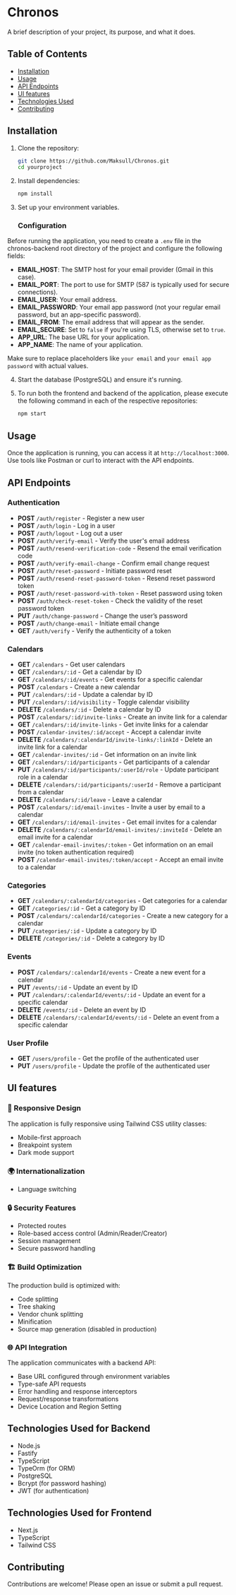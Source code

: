 # Chronos

A brief description of your project, its purpose, and what it does.

## Table of Contents

- [Installation](#installation)
- [Usage](#usage)
- [API Endpoints](#api-endpoints)
- [UI features](#ui-features)
- [Technologies Used](#technologies-used)
- [Contributing](#contributing)

## Installation

1. Clone the repository:
   ```bash
   git clone https://github.com/Maksull/Chronos.git
   cd yourproject
   ```

2. Install dependencies:
   ```bash
   npm install
   ```

3. Set up your environment variables. 
   ### Configuration

Before running the application, you need to create a `.env` file in the chronos-backend root directory of the project and configure the following fields:

- **EMAIL_HOST**: The SMTP host for your email provider (Gmail in this case).
- **EMAIL_PORT**: The port to use for SMTP (587 is typically used for secure connections).
- **EMAIL_USER**: Your email address.
- **EMAIL_PASSWORD**: Your email app password (not your regular email password, but an app-specific password).
- **EMAIL_FROM**: The email address that will appear as the sender.
- **EMAIL_SECURE**: Set to `false` if you're using TLS, otherwise set to `true`.
- **APP_URL**: The base URL for your application.
- **APP_NAME**: The name of your application.

Make sure to replace placeholders like `your email` and `your email app password` with actual values.

4. Start the database (PostgreSQL) and ensure it's running.

5. To run both the frontend and backend of the application, please execute the following command in each of the respective repositories:
   ```bash
   npm start
   ```

## Usage

Once the application is running, you can access it at `http://localhost:3000`. Use tools like Postman or curl to interact with the API endpoints.

## API Endpoints

### Authentication

- **POST** `/auth/register` - Register a new user  
- **POST** `/auth/login` - Log in a user  
- **POST** `/auth/logout` - Log out a user 
- **POST** `/auth/verify-email` - Verify the user's email address  
- **POST** `/auth/resend-verification-code` - Resend the email verification code  
- **POST** `/auth/verify-email-change` - Confirm email change request  
- **POST** `/auth/reset-password` - Initiate password reset  
- **POST** `/auth/resend-reset-password-token` - Resend reset password token  
- **POST** `/auth/reset-password-with-token` - Reset password using token  
- **POST** `/auth/check-reset-token` - Check the validity of the reset password token  
- **PUT** `/auth/change-password` - Change the user’s password 
- **POST** `/auth/change-email` - Initiate email change 
- **GET** `/auth/verify` - Verify the authenticity of a token 


### Calendars

- **GET** `/calendars` - Get user calendars 
- **GET** `/calendars/:id` - Get a calendar by ID 
- **GET** `/calendars/:id/events` - Get events for a specific calendar 
- **POST** `/calendars` - Create a new calendar 
- **PUT** `/calendars/:id` - Update a calendar by ID 
- **PUT** `/calendars/:id/visibility` - Toggle calendar visibility 
- **DELETE** `/calendars/:id` - Delete a calendar by ID 
- **POST** `/calendars/:id/invite-links` - Create an invite link for a calendar 
- **GET** `/calendars/:id/invite-links` - Get invite links for a calendar 
- **POST** `/calendar-invites/:id/accept` - Accept a calendar invite 
- **DELETE** `/calendars/:calendarId/invite-links/:linkId` - Delete an invite link for a calendar 
- **GET** `/calendar-invites/:id` - Get information on an invite link 
- **GET** `/calendars/:id/participants` - Get participants of a calendar 
- **PUT** `/calendars/:id/participants/:userId/role` - Update participant role in a calendar 
- **DELETE** `/calendars/:id/participants/:userId` - Remove a participant from a calendar 
- **DELETE** `/calendars/:id/leave` - Leave a calendar 
- **POST** `/calendars/:id/email-invites` - Invite a user by email to a calendar 
- **GET** `/calendars/:id/email-invites` - Get email invites for a calendar 
- **DELETE** `/calendars/:calendarId/email-invites/:inviteId` - Delete an email invite for a calendar 
- **GET** `/calendar-email-invites/:token` - Get information on an email invite (no token authentication required)  
- **POST** `/calendar-email-invites/:token/accept` - Accept an email invite to a calendar 


### Categories

- **GET** `/calendars/:calendarId/categories` - Get categories for a calendar 
- **GET** `/categories/:id` - Get a category by ID 
- **POST** `/calendars/:calendarId/categories` - Create a new category for a calendar 
- **PUT** `/categories/:id` - Update a category by ID 
- **DELETE** `/categories/:id` - Delete a category by ID 


### Events

- **POST** `/calendars/:calendarId/events` - Create a new event for a calendar 
- **PUT** `/events/:id` - Update an event by ID 
- **PUT** `/calendars/:calendarId/events/:id` - Update an event for a specific calendar 
- **DELETE** `/events/:id` - Delete an event by ID 
- **DELETE** `/calendars/:calendarId/events/:id` - Delete an event from a specific calendar 


### User Profile

- **GET** `/users/profile` - Get the profile of the authenticated user 
- **PUT** `/users/profile` - Update the profile of the authenticated user 

## UI features

### 📱 Responsive Design

The application is fully responsive using Tailwind CSS utility classes:
- Mobile-first approach
- Breakpoint system
- Dark mode support

### 🌍 Internationalization

- Language switching

### 🔒 Security Features

- Protected routes
- Role-based access control (Admin/Reader/Creator)
- Session management
- Secure password handling

### 🏗️ Build Optimization

The production build is optimized with:
- Code splitting
- Tree shaking
- Vendor chunk splitting
- Minification
- Source map generation (disabled in production)

### 🌐 API Integration

The application communicates with a backend API:
- Base URL configured through environment variables
- Type-safe API requests
- Error handling and response interceptors
- Request/response transformations
- Device Location and Region Setting

## Technologies Used for Backend

- Node.js
- Fastify
- TypeScript
- TypeOrm (for ORM)
- PostgreSQL
- Bcrypt (for password hashing)
- JWT (for authentication)

## Technologies Used for Frontend

- Next.js
- TypeScript
- Tailwind CSS

## Contributing

Contributions are welcome! Please open an issue or submit a pull request.
